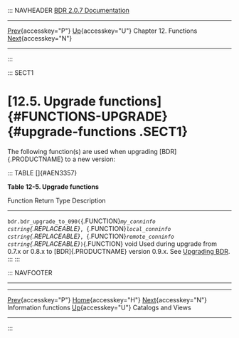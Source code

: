 ::: NAVHEADER
  [BDR 2.0.7 Documentation](index.md)
  --------------------------------------------------------------------------- ------------------------------------- ----------------------- -----------------------------------------------------------------
  [Prev](functions-information.md "Information functions"){accesskey="P"}   [Up](functions.md){accesskey="U"}    Chapter 12. Functions    [Next](catalogs-views.md "Catalogs and Views"){accesskey="N"}

------------------------------------------------------------------------
:::

::: SECT1
# [12.5. Upgrade functions]{#FUNCTIONS-UPGRADE} {#upgrade-functions .SECT1}

The following function(s) are used when upgrading [BDR]{.PRODUCTNAME} to
a new version:

::: TABLE
[]{#AEN3357}

**Table 12-5. Upgrade functions**

  Function                                                                                                                                                                                                 Return Type   Description
  -------------------------------------------------------------------------------------------------------------------------------------------------------------------------------------------------------- ------------- ------------------------------------------------------------------------------------------------------------------
  `bdr.bdr_upgrade_to_090(`{.FUNCTION}*`my_conninfo cstring`{.REPLACEABLE}*`, `{.FUNCTION}*`local_conninfo cstring`{.REPLACEABLE}*`, `{.FUNCTION}*`remote_conninfo cstring`{.REPLACEABLE}*`)`{.FUNCTION}   void          Used during upgrade from 0.7.x or 0.8.x to [BDR]{.PRODUCTNAME} version 0.9.x. See [Upgrading BDR](upgrade.md).
:::
:::

::: NAVFOOTER

------------------------------------------------------------------------

  --------------------------------------------------- ------------------------------------- --------------------------------------------
  [Prev](functions-information.md){accesskey="P"}     [Home](index.md){accesskey="H"}     [Next](catalogs-views.md){accesskey="N"}
  Information functions                                [Up](functions.md){accesskey="U"}                            Catalogs and Views
  --------------------------------------------------- ------------------------------------- --------------------------------------------
:::
